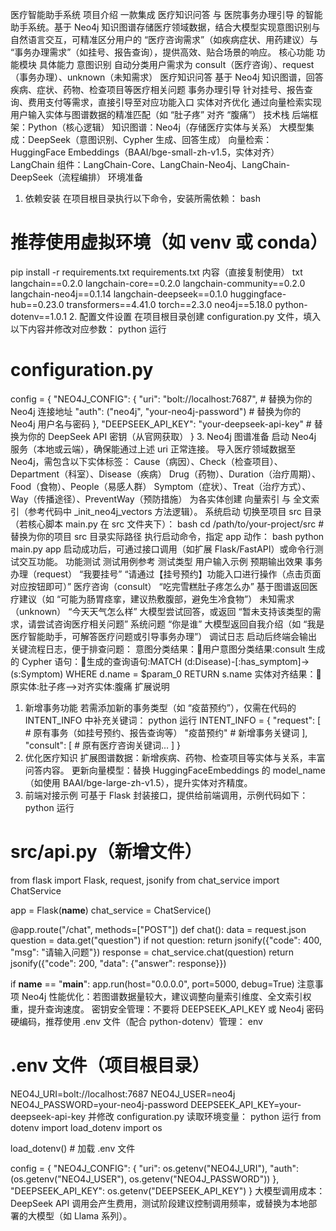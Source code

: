 医疗智能助手系统
项目介绍
一款集成 医疗知识问答 与 医院事务办理引导 的智能助手系统。基于 Neo4j 知识图谱存储医疗领域数据，结合大模型实现意图识别与自然语言交互，可精准区分用户的 “医疗咨询需求”（如疾病症状、用药建议）与 “事务办理需求”（如挂号、报告查询），提供高效、贴合场景的响应。
核心功能
功能模块	具体能力
意图识别	自动分类用户需求为 consult（医疗咨询）、request（事务办理）、unknown（未知需求）
医疗知识问答	基于 Neo4j 知识图谱，回答疾病、症状、药物、检查项目等医疗相关问题
事务办理引导	针对挂号、报告查询、费用支付等需求，直接引导至对应功能入口
实体对齐优化	通过向量检索实现用户输入实体与图谱数据的精准匹配（如 “肚子疼” 对齐 “腹痛”）
技术栈
后端框架：Python（核心逻辑）
知识图谱：Neo4j（存储医疗实体与关系）
大模型集成：DeepSeek（意图识别、Cypher 生成、回答生成）
向量检索：HuggingFace Embeddings（BAAI/bge-small-zh-v1.5，实体对齐）
LangChain 组件：LangChain-Core、LangChain-Neo4j、LangChain-DeepSeek（流程编排）
环境准备
1. 依赖安装
在项目根目录执行以下命令，安装所需依赖：
bash
# 推荐使用虚拟环境（如 venv 或 conda）
pip install -r requirements.txt
requirements.txt 内容（直接复制使用）
txt
langchain==0.2.0
langchain-core==0.2.0
langchain-community==0.2.0
langchain-neo4j==0.1.14
langchain-deepseek==0.1.0
huggingface-hub==0.23.0
transformers==4.41.0
torch==2.3.0
neo4j==5.18.0
python-dotenv==1.0.1
2. 配置文件设置
在项目根目录创建 configuration.py 文件，填入以下内容并修改对应参数：
python
运行
# configuration.py
config = {
    "NEO4J_CONFIG": {
        "uri": "bolt://localhost:7687",  # 替换为你的 Neo4j 连接地址
        "auth": ("neo4j", "your-neo4j-password")  # 替换为你的 Neo4j 用户名与密码
    },
    "DEEPSEEK_API_KEY": "your-deepseek-api-key"  # 替换为你的 DeepSeek API 密钥（从官网获取）
}
3. Neo4j 图谱准备
启动 Neo4j 服务（本地或云端），确保能通过上述 uri 正常连接。
导入医疗领域数据至 Neo4j，需包含以下实体标签：
Cause（病因）、Check（检查项目）、Department（科室）、Disease（疾病）
Drug（药物）、Duration（治疗周期）、Food（食物）、People（易感人群）
Symptom（症状）、Treat（治疗方式）、Way（传播途径）、PreventWay（预防措施）
为各实体创建 向量索引 与 全文索引（参考代码中 _init_neo4j_vectors 方法逻辑）。
系统启动
切换至项目 src 目录（若核心脚本 main.py 在 src 文件夹下）：
bash
cd /path/to/your-project/src  # 替换为你的项目 src 目录实际路径
执行启动命令，指定 app 动作：
bash
python main.py app
启动成功后，可通过接口调用（如扩展 Flask/FastAPI）或命令行测试交互功能。
功能测试
测试用例参考
测试类型	用户输入示例	预期输出效果
事务办理（request）	“我要挂号”	“请通过【挂号预约】功能入口进行操作（点击页面对应按钮即可）”
医疗咨询（consult）	“吃完雪糕肚子疼怎么办”	基于图谱返回医疗建议（如 “可能为肠胃痉挛，建议热敷腹部，避免生冷食物”）
未知需求（unknown）	“今天天气怎么样”	大模型尝试回答，或返回 “暂未支持该类型的需求，请尝试咨询医疗相关问题”
系统问题	“你是谁”	大模型返回自我介绍（如 “我是医疗智能助手，可解答医疗问题或引导事务办理”）
调试日志
启动后终端会输出关键流程日志，便于排查问题：
意图分类结果：🎯用户意图分类结果:consult
生成的 Cypher 语句：🎉生成的查询语句:MATCH (d:Disease)-[:has_symptom]->(s:Symptom) WHERE d.name = $param_0 RETURN s.name
实体对齐结果：💚原实体:肚子疼-->对齐实体:腹痛
扩展说明
1. 新增事务功能
若需添加新的事务类型（如 “疫苗预约”），仅需在代码的 INTENT_INFO 中补充关键词：
python
运行
INTENT_INFO = {
    "request": [
        # 原有事务（如挂号预约、报告查询等）
        "疫苗预约"  # 新增事务关键词
    ],
    "consult": [
        # 原有医疗咨询关键词...
    ]
}
2. 优化医疗知识
扩展图谱数据：新增疾病、药物、检查项目等实体与关系，丰富问答内容。
更新向量模型：替换 HuggingFaceEmbeddings 的 model_name（如使用 BAAI/bge-large-zh-v1.5），提升实体对齐精度。
3. 前端对接示例
可基于 Flask 封装接口，提供给前端调用，示例代码如下：
python
运行
# src/api.py（新增文件）
from flask import Flask, request, jsonify
from chat_service import ChatService

app = Flask(__name__)
chat_service = ChatService()

@app.route("/chat", methods=["POST"])
def chat():
    data = request.json
    question = data.get("question")
    if not question:
        return jsonify({"code": 400, "msg": "请输入问题"})
    response = chat_service.chat(question)
    return jsonify({"code": 200, "data": {"answer": response}})

if __name__ == "__main__":
    app.run(host="0.0.0.0", port=5000, debug=True)
注意事项
Neo4j 性能优化：若图谱数据量较大，建议调整向量索引维度、全文索引权重，提升查询速度。
密钥安全管理：不要将 DEEPSEEK_API_KEY 或 Neo4j 密码硬编码，推荐使用 .env 文件（配合 python-dotenv）管理：
env
# .env 文件（项目根目录）
NEO4J_URI=bolt://localhost:7687
NEO4J_USER=neo4j
NEO4J_PASSWORD=your-neo4j-password
DEEPSEEK_API_KEY=your-deepseek-api-key
并修改 configuration.py 读取环境变量：
python
运行
from dotenv import load_dotenv
import os

load_dotenv()  # 加载 .env 文件

config = {
    "NEO4J_CONFIG": {
        "uri": os.getenv("NEO4J_URI"),
        "auth": (os.getenv("NEO4J_USER"), os.getenv("NEO4J_PASSWORD"))
    },
    "DEEPSEEK_API_KEY": os.getenv("DEEPSEEK_API_KEY")
}
大模型调用成本：DeepSeek API 调用会产生费用，测试阶段建议控制调用频率，或替换为本地部署的大模型（如 Llama 系列）。

